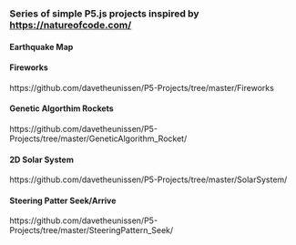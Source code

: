 ### Series of simple P5.js projects inspired by https://natureofcode.com/

<h4>Earthquake Map
<a href=https://github.com/davetheunissen/P5-Projects/tree/master/EarthquakeMap></a>
</h4>

<h4>Fireworks</h4>
https://github.com/davetheunissen/P5-Projects/tree/master/Fireworks

<h4>Genetic Algorthim Rockets</h4>
https://github.com/davetheunissen/P5-Projects/tree/master/GeneticAlgorithm_Rocket/

<h4>2D Solar System</h4>
https://github.com/davetheunissen/P5-Projects/tree/master/SolarSystem/

<h4>Steering Patter Seek/Arrive</h4>
https://github.com/davetheunissen/P5-Projects/tree/master/SteeringPattern_Seek/
